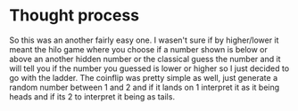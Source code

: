 # Thought process
So this was an another fairly easy one. I wasen't sure if by higher/lower it meant the hilo game
where you choose if a number shown is below or above an another hidden number or the classical guess the number and it will tell you
if the number you guessed is lower or higher so I just decided to go with the ladder. The coinflip was pretty simple as well, just generate
a random number between 1 and 2 and if it lands on 1 interpret it as it being heads and if its 2 to interpret it being as tails.